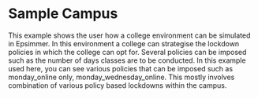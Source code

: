# Sample Campus

This example shows the user how a college environment can be simulated in Epsimmer. In this environment a college can strategise the lockdown policies in which the college can opt for. Several policies can be imposed such as the number of days classes are to be conducted. In this example used here, you can see various policies that can be imposed such as monday_online only, monday_wednesday_online. This mostly involves combination of various policy based lockdowns within the campus.
